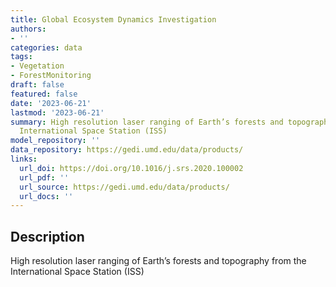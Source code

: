 ```yaml
---
title: Global Ecosystem Dynamics Investigation
authors:
- ''
categories: data
tags:
- Vegetation
- ForestMonitoring
draft: false
featured: false
date: '2023-06-21'
lastmod: '2023-06-21'
summary: High resolution laser ranging of Earth’s forests and topography from the
  International Space Station (ISS)
model_repository: ''
data_repository: https://gedi.umd.edu/data/products/
links:
  url_doi: https://doi.org/10.1016/j.srs.2020.100002
  url_pdf: ''
  url_source: https://gedi.umd.edu/data/products/
  url_docs: ''
---
```


## Description

High resolution laser ranging of Earth’s forests and topography from the International Space Station (ISS)

